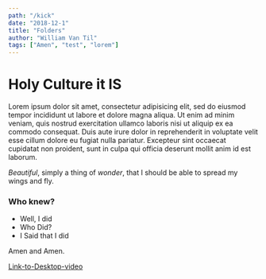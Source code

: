 ```yaml
---
path: "/kick"
date: "2018-12-1"
title: "Folders"
author: "William Van Til"
tags: ["Amen", "test", "lorem"]
---
```


# Holy Culture it IS

Lorem ipsum dolor sit amet, consectetur adipisicing elit, sed do eiusmod tempor incididunt ut labore et dolore magna aliqua. Ut enim ad minim veniam, quis nostrud exercitation ullamco laboris nisi ut aliquip ex ea commodo consequat. Duis aute irure dolor in reprehenderit in voluptate velit esse cillum dolore eu fugiat nulla pariatur. Excepteur sint occaecat cupidatat non proident, sunt in culpa qui officia deserunt mollit anim id est laborum.

*Beautiful*, simply a thing of _wonder_, that I should be able to spread my wings and fly.

### Who knew?

- Well, I did
- Who Did?
- I Said that I did

Amen and Amen.

[Link-to-Desktop-video](https://youtu.be/jiTlZ5cFFBA)

<!-- ![Alt Text](https://media.giphy.com/media/vFKqnCdLPNOKc/giphy.gif) -->
